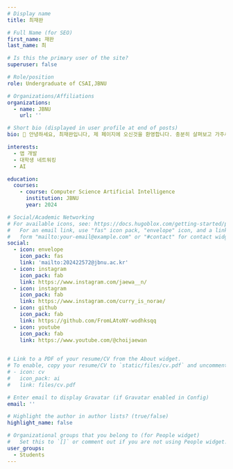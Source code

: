 ```yaml
---
# Display name
title: 최재완

# Full Name (for SEO)
first_name: 재완
last_name: 최

# Is this the primary user of the site?
superuser: false

# Role/position
role: Undergraduate of CSAI,JBNU

# Organizations/Affiliations
organizations:
  - name: JBNU
    url: ''

# Short bio (displayed in user profile at end of posts)
bio: 👋 안녕하세요, 최재완입니다, 제 페이지에 오신것을 환영합니다. 충분히 살펴보고 가주세요.

interests:
  - 앱 개발
  - 대학생 네트워킹
  - AI

education:
  courses:
    - course: Computer Science Artificial Intelligence
      institution: JBNU
      year: 2024

# Social/Academic Networking
# For available icons, see: https://docs.hugoblox.com/getting-started/page-builder/#icons
#   For an email link, use "fas" icon pack, "envelope" icon, and a link in the
#   form "mailto:your-email@example.com" or "#contact" for contact widget.
social:
  - icon: envelope
    icon_pack: fas
    link: 'mailto:202422572@jbnu.ac.kr'
  - icon: instagram
    icon_pack: fab
    link: https://www.instagram.com/jaewa__n/
  - icon: instagram
    icon_pack: fab
    link: https://www.instagram.com/curry_is_norae/
  - icon: github
    icon_pack: fab
    link: https://github.com/FromLAtoNY-wodhksqq
  - icon: youtube
    icon_pack: fab
    link: https://www.youtube.com/@choijaewan
    

# Link to a PDF of your resume/CV from the About widget.
# To enable, copy your resume/CV to `static/files/cv.pdf` and uncomment the lines below.
# - icon: cv
#   icon_pack: ai
#   link: files/cv.pdf

# Enter email to display Gravatar (if Gravatar enabled in Config)
email: ''

# Highlight the author in author lists? (true/false)
highlight_name: false

# Organizational groups that you belong to (for People widget)
#   Set this to `[]` or comment out if you are not using People widget.
user_groups:
  - Students
---
```


